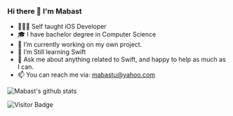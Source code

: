 ### Hi there 👋 I'm Mabast

- 🧑🏻‍💻 Self taught iOS Developer
- 🎓 I have bachelor degree in Computer Science
- 🔭 I’m currently working on my own project.
- 🌱 I’m Still learning Swift
- 💬 Ask me about anything related to Swift, and happy to help as much as I can.
- 📫 You can reach me via: mabastu@yahoo.com

![Mabast's github stats](https://camo.githubusercontent.com/b54d9a87ea70014dd26b81640ffe6d5142a6380223d0248baa8c4dfd4fc523ad/68747470733a2f2f6769746875622d726561646d652d73746174732e76657263656c2e6170702f6170693f757365726e616d653d616e7572616768617a72612673686f775f69636f6e733d7472756526686964653d636f6e74726962732c7072732663616368655f7365636f6e64733d3836343030267468656d653d666c61672d696e646961)

![Visitor Badge](https://visitor-badge.laobi.icu/badge?page_id=swapnanildhol)
